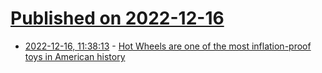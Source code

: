 # [Published on 2022-12-16](index.md)

* [2022-12-16, 11:38:13](https://news.ycombinator.com/item?id=34013459) - [Hot Wheels are one of the most inflation-proof toys in American history](https://www.npr.org/2022/12/16/1143282569/why-hot-wheels-are-one-of-the-most-inflation-proof-toys-in-american-history)
